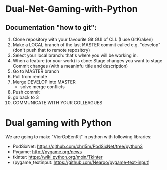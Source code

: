 # Dual-Net-Gaming-with-Python
## Documentation "how to git":
1.  Clone repository with your favourite Git GUI of CLI. (I use GitKraken)
2.  Make a LOCAL branch of the last MASTER commit called e.g. "develop" (don't push that to remote repository)
3.  Select your local branch: that's where you will be working in.
4.  When a feature (or your work) is done:
Stage changes you want to stage
Commit changes (with a meaninful title and description)
5.  Go to MASTER branch
6.  Pull from remote
7.  Merge DEVELOP into MASTER
    *   solve merge conflicts
8.  Push commit
9.  go back to 3
10. COMMUNICATE WITH YOUR COLLEAGUES

# Dual gaming with Python
We are going to make "VierOpEenRij" in python with following libraries:
*   PodSixNet: https://github.com/chr15m/PodSixNet/tree/python3
*   Pygame: http://pygame.org/news
*   tkinter: https://wiki.python.org/moin/TkInter
*   (pygame_textinput: https://github.com/Nearoo/pygame-text-input)
